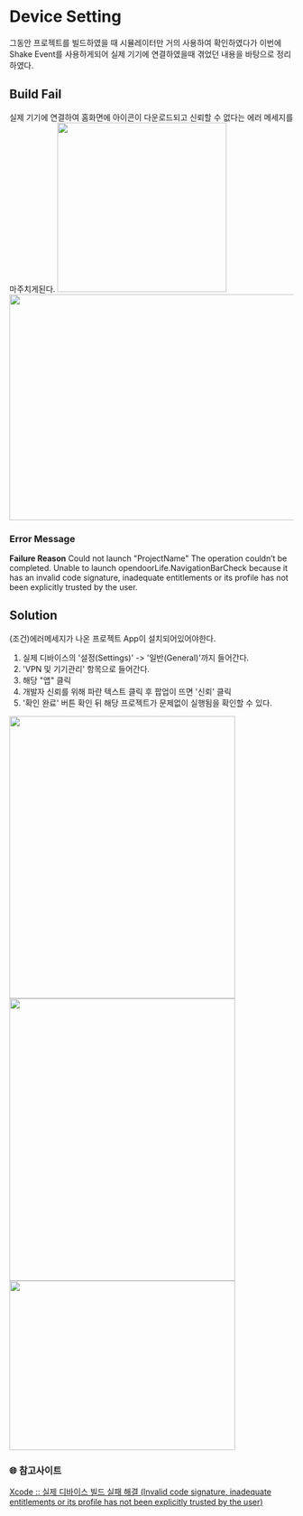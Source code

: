 # Device Setting
그동안 프로젝트를 빌드하였을 때 시뮬레이터만 거의 사용하여 확인하였다가 이번에 Shake Event를 사용하게되어 실제 기기에 연결하였을때 겪었던 내용을 바탕으로 정리하였다.

## Build Fail
실제 기기에 연결하여 홈화면에 아이콘이 다운로드되고 신뢰할 수 없다는 에러 메세지를 마주치게된다.
<img src = "https://user-images.githubusercontent.com/92699723/183831292-fbd159f1-09d8-4452-8248-bb35374cce31.jpg" width="300" height="300">   
<img src = "https://user-images.githubusercontent.com/92699723/183831326-0167b808-cf0b-45a3-a835-f6d78104e1c1.png" width="600" height="400">

### Error Message
**Failure Reason**
Could not launch "ProjectName"
The operation couldn’t be completed. Unable to launch opendoorLife.NavigationBarCheck because it has an invalid code signature, inadequate entitlements or its profile has not been explicitly trusted by the user.

## Solution
(조건)에러메세지가 나온 프로젝트 App이 설치되어있어야한다.
1. 실제 디바이스의 '설정(Settings)' -> '일반(General)'까지 들어간다.
2. 'VPN 및 기기관리' 항목으로 들어간다.
3. 해당 "앱" 클릭
4. 개발자 신뢰를 위해 파란 텍스트 클릭 후 팝업이 뜨면 '신뢰' 클릭
5. '확인 완료' 버튼 확인 뒤 해당 프로젝트가 문제없이 실행됨을 확인할 수 있다.

<img src = "https://user-images.githubusercontent.com/92699723/183835659-2dc80724-6b2a-4398-9409-2020aa11ea16.jpg" width="400" height="500">   
<img src = "https://user-images.githubusercontent.com/92699723/183835649-ad0020b0-875d-4c2a-80ad-71fdbcfe7f88.jpg" width="400" height="500">   
<img src = "https://user-images.githubusercontent.com/92699723/183835640-b54a8181-69e5-4c63-b874-468279ec705f.jpg" width="400" height="300">   

### 🌐 참고사이트   
[Xcode :: 실제 디바이스 빌드 실패 해결 (Invalid code signature, inadequate entitlements or its profile has not been explicitly trusted by the user)](https://opendoorlife.tistory.com/11)   